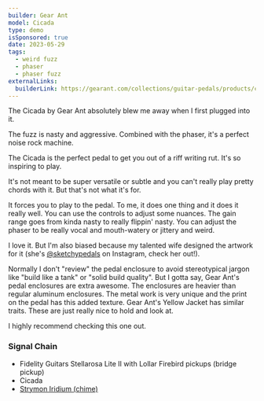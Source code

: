 ```yaml
---
builder: Gear Ant
model: Cicada
type: demo
isSponsored: true
date: 2023-05-29
tags:
  - weird fuzz
  - phaser
  - phaser fuzz
externalLinks:
  builderLink: https://gearant.com/collections/guitar-pedals/products/cicada
---
```


The Cicada by Gear Ant absolutely blew me away when I first plugged into it.

The fuzz is nasty and aggressive. Combined with the phaser, it's a perfect noise rock machine.

The Cicada is the perfect pedal to get you out of a riff writing rut. It's so inspiring to play.

It's not meant to be super versatile or subtle and you can't really play pretty chords with it. But that's not what it's for.

It forces you to play to the pedal. To me, it does one thing and it does it really well. You can use the controls to adjust some nuances. The gain range goes from kinda nasty to really flippin' nasty. You can adjust the phaser to be really vocal and mouth-watery or jittery and weird.

I love it. But I'm also biased because my talented wife designed the artwork for it (she's [@sketchypedals](https://www.instagram.com/sketchypedals/) on Instagram, check her out!).

Normally I don't "review" the pedal enclosure to avoid stereotypical jargon like "build like a tank" or "solid build quality". But I gotta say, Gear Ant's pedal enclosures are extra awesome. The enclosures are heavier than regular aluminum enclosures. The metal work is very unique and the print on the pedal has this added texture. Gear Ant's Yellow Jacket has similar traits. These are just really nice to hold and look at.

I highly recommend checking this one out.

### Signal Chain

- Fidelity Guitars Stellarosa Lite II with Lollar Firebird pickups (bridge pickup)
- Cicada
- [Strymon Iridium (chime)](/demos/strymon-iridium)
